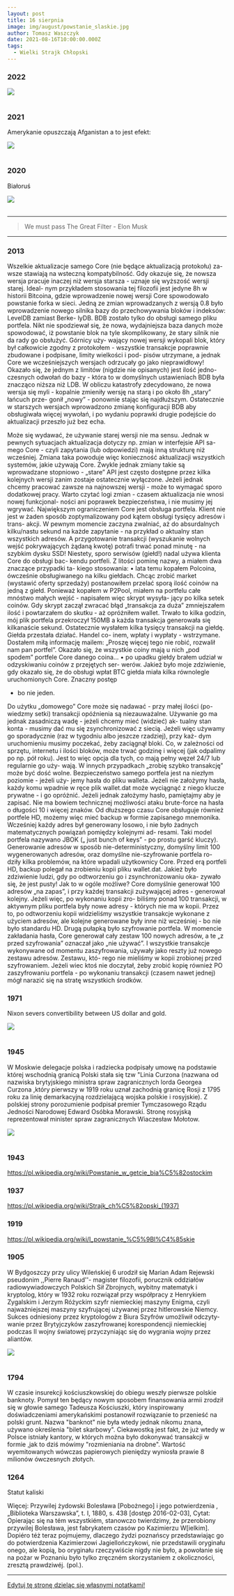 ```yaml
---
layout: post
title: 16 sierpnia
image: img/august/powstanie_slaskie.jpg
author: Tomasz Waszczyk
date: 2021-08-16T10:00:00.000Z
tags:
  - Wielki Strajk Chłopski
---
```


### 2022

<img src="./img/august/ue.jpeg"><br><br>

### 2021

Amerykanie opuszczają Afganistan a to jest efekt:

<img src="./img/august/efektdzialanamerykanskich.jpg"><br><br>

### 2020

Białoruś

<img src="./img/august/protesty-bialorus.jpeg"><br><br>

---

> We must pass The Great Filter - Elon Musk

---

### 2013

Wszelkie aktualizacje samego Core (nie będące aktualizacją protokołu) za-
wsze stawiają na wsteczną kompatybilność. Gdy okazuje się, że nowsza wersja
pracuje inaczej niż wersja starsza - uznaje się wyższość wersji starej. Ideal-
nym przykładem stosowania tej filozofii jest jedyne 8h w historii Bitcoina, gdzie
wprowadzenie nowej wersji Core spowodowało powstanie forka w sieci.
Jedną ze zmian wprowadzanych z wersją 0.8 było wprowadzenie nowego
silnika bazy do przechowywania bloków i indeksów: LevelDB zamiast Berke-
lyDB. BDB zostało tylko do obsługi samego pliku portfela. Nikt nie spodziewał
się, że nowa, wydajniejsza baza danych może spowodować, iż powstanie blok
na tyle skomplikowany, że stary silnik nie da rady go obsłużyć. Górnicy uży-
wający nowej wersji wykopali blok, który był całkowicie zgodny z protokołem -
wszystkie transakcje poprawnie zbudowane i podpisane, limity wielkości i pod-
pisów utrzymane, a jednak Core we wcześniejszych wersjach odrzucały go jako
nieprawidłowy!
Okazało się, że jednym z limitów (nigdzie nie opisanych) jest ilość jedno-
czesnych odwołań do bazy - która to w domyślnych ustawieniach BDB była
znacząco niższa niż LDB. W obliczu katastrofy zdecydowano, że nowa wersja
się myli - kopalnie zmieniły wersję na starą i po około 8h „stary” łańcuch prze-
gonił „nowy” - ponownie stając się najdłuższym.
Ostatecznie w starszych wersjach wprowadzono zmianę konfiguracji BDB
aby obsługiwała więcej wywołań, i po wydaniu poprawki drugie podejście do aktualizacji przeszło już bez echa.

<!-- https://github.com/bitcoin/bips/blob/master/bip-0050.mediawiki -->

Może się wydawać,
że używanie starej wersji nie ma sensu. Jednak
w pewnych sytuacjach aktualizacja dotyczy np. zmian w interfejsie API sa-
mego Core - czyli zapytania (lub odpowiedzi) mają inną strukturę niż wcześniej.
Zmiana taka powoduje więc konieczność aktualizacji wszystkich systemów, jakie
używają Core. Zwykle jednak zmiany takie są wprowadzane stopniowo - „stare”
API jest często dostępne przez kilka kolejnych wersji zanim zostaje ostatecznie
wyłączone. Jeżeli jednak chcemy pracować zawsze na najnowszej wersji - może
to wymagać sporo dodatkowej pracy.
Warto czytać logi zmian - czasem aktualizacja nie wnosi nowej funkcjonal-
ności ani poprawek bezpieczeństwa, i nie musimy jej wgrywać.
Największym ograniczeniem Core jest obsługa portfela. Klient nie jest
w żaden sposób zoptymalizowany pod kątem obsługi tysięcy adresów i trans-
akcji. W pewnym momencie zaczyna zwalniać, aż do absurdalnych kilku/nastu
sekund na każde zapytanie - na przykład o aktualny stan wszystkich adresów.
A przygotowanie transakcji (wyszukanie wolnych wejść pokrywających żądaną
kwotę) potrafi trwać ponad minutę - na szybkim dysku SSD!
Niestety, sporo serwisów (giełd!) nadal używa klienta Core do obsługi bac-
kendu portfeli. Z litości pominę nazwy, a miałem dwa znaczące przypadki ta-
kiego stosowania:
• lata temu kopałem Polcoina, ówcześnie obsługiwanego na kilku giełdach.
Chcąc zrobić market (wystawić oferty sprzedaży) postanowiłem przelać
sporą ilość coinów na jedną z giełd. Ponieważ kopałem w P2Pool, miałem
na portfelu całe mnóstwo małych wejść - napisałem więc skrypt wysyła-
jący po kilka setek coinów. Gdy skrypt zaczął zwracać błąd „transakcja
za duża” zmniejszałem ilość i powtarzałem do skutku - aż opróżniłem
wallet. Trwało to kilka godzin, mój plik portfela przekroczył 150MB a
każda transakcja generowała się kilkanaście sekund. Ostatecznie wysłałem
kilka tysięcy transakcji na giełdę. Giełda przestała działać. Handel co-
inem, wpłaty i wypłaty - wstrzymane. Dostałem miłą informację mailem:
„Proszę więcej tego nie robić, rozwalił nam pan portfel”. Okazało się, że
wszystkie coiny mają u nich „pod spodem” portfele Core danego coina...
• po upadku giełdy brałem udział w odzyskiwaniu coinów z przejętych ser-
werów. Jakież było moje zdziwienie, gdy okazało się, że do obsługi wpłat
BTC giełda miała kilka równolegle uruchomionych Core. Znaczny postęp
- bo nie jeden.

Do użytku „domowego”
Core może się nadawać - przy małej ilości (po-
wiedzmy setki) transakcji opóźnienia są niezauważalne.
Używanie go ma jednak zasadniczą wadę - jeżeli chcemy mieć (widzieć) ak-
tualny stan konta - musimy dać mu się zsynchronizować z siecią. Jeżeli więc
używamy go sporadycznie (raz w tygodniu albo jeszcze rzadziej), przy każ-
dym uruchomieniu musimy poczekać, żeby zaciągnął bloki. Co, w zależności
od sprzętu, internetu i ilości bloków, może trwać godzinę i więcej (jak odpalimy
po np. pół roku).
Jest to więc opcja dla tych, co mają pełny węzeł 24/7 lub regularnie go uży-
wają. W innych przypadkach „zrobię szybko transakcję” może być dość wolne.
Bezpieczeństwo samego portfela jest na niezłym poziomie - jeżeli uży-
jemy hasła do pliku walleta.
Jeżeli nie założymy hasła, każdy komu wpadnie w ręce plik wallet.dat może
wyciągnąć z niego klucze prywatne - i go opróżnić.
Jeżeli jednak założymy hasło, pamiętajmy aby je zapisać. Nie ma bowiem
technicznej możliwości ataku brute-force na hasła o długości 10 i więcej znaków.
Od dłuższego czasu Core obsługuje również portfele HD, możemy więc mieć
backup w formie zapisanego mnemonika. Wcześniej każdy adres był generowany
losowo, i nie było żadnych matematycznych powiązań pomiędzy kolejnymi ad-
resami. Taki model portfela nazywano JBOK („ just bunch of keys” - po prostu
garść kluczy). Generowanie adresów w sposób nie-deterministyczny, domyślny
limit 100 wygenerowanych adresów, oraz domyślne nie-szyfrowanie portfela ro-
dziły kilka problemów, na które wpadali użytkownicy Core.
Przed erą portfeli HD, backup polegał na zrobieniu kopii pliku wallet.dat.
Jakież było zdziwienie ludzi, gdy po odtworzeniu go i zsynchronizowaniu oka-
zywało się, że jest pusty! Jak to w ogóle możliwe?
Core domyślnie generował 100 adresów „na zapas”, i przy każdej transakcji
zużywającej adres - generował kolejny. Jeżeli więc, po wykonaniu kopii zro-
biliśmy ponad 100 transakcji, w aktywnym pliku portfela były nowe adresy -
których nie ma w kopii. Przez to, po odtworzeniu kopii widzieliśmy wszystkie
transakcje wykonane z użyciem adresów, ale kolejne generowane były inne niż
wcześniej - bo nie było standardu HD.
Drugą pułapką było szyfrowanie portfela. W momencie zakładania hasła,
Core generował cały zestaw 100 nowych adresów, a te „z przed szyfrowania”
oznaczał jako „nie używać”. I wszystkie transakcje wykonywane od momentu
zaszyfrowania, używały jako reszty już nowego zestawu adresów. Zestawu, któ-
rego nie mieliśmy w kopii zrobionej przed szyfrowaniem. Jeżeli wiec ktoś nie doczytał, żeby zrobić kopię również PO zaszyfrowaniu portfela - po wykonaniu
transakcji (czasem nawet jednej) mógł narazić się na stratę wszystkich środków.


### 1971

Nixon severs convertibility between US dollar and gold.

<img src="./img/august/goldnixon.jpeg"><br><br>

### 1945

W Moskwie delegacje polska i radziecka podpisały umowę na podstawie której wschodnią granicą Polski stała się tzw "Linia Curzona (nazwana od nazwiska brytyjskiego ministra spraw zagranicznych lorda Georgea Curzona ,który pierwszy w 1919 roku uznał zachodnią granicę Rosji z 1795 roku za linię demarkacyjną rozdzielającą wojska polskie i rosyjskie).
Z polskiej strony porozumienie podpisał premier Tymczasowego Rządu Jedności Narodowej Edward Osóbka Morawski. Stronę rosyjską reprezentował minister spraw zagranicznych Wiaczesław Mołotow.

<img src="./img/august/curzon.jpg"><br><br>

### 1943

<https://pl.wikipedia.org/wiki/Powstanie_w_getcie_bia%C5%82ostockim>

### 1937

https://pl.wikipedia.org/wiki/Strajk_ch%C5%82opski_(1937)

### 1919

<https://pl.wikipedia.org/wiki/I_powstanie_%C5%9Bl%C4%85skie>

### 1905

W Bydgoszczy przy ulicy Wileńskiej 6 urodził się Marian Adam Rejewski pseudonim ,,Pierre Ranaud''- magister filozofii, porucznik oddziałów radiowywiadowczych Polskich Sił Zbrojnych, wybitny matematyk i kryptolog, który w 1932 roku rozwiązał przy współpracy z Henrykiem Zygalskim i Jerzym Różyckim szyfr niemieckiej maszyny Enigma, czyli najważ­niej­szej maszyny szyfru­jącej używanej przez hitle­row­skie Niemcy. Sukces odniesiony przez krypto­logów z Biura Szyfrów umożliwił odczy­ty­wanie przez Brytyj­czyków zaszy­fro­wanej korespon­dencji niemiec­kiej podczas II wojny światowej przyczy­niając się do wygrania wojny przez aliantów.

<img src="./img/august/rejewski.jpg"><br><br>

### 1794

W czasie insurekcji kościuszkowskiej do obiegu weszły pierwsze polskie banknoty.
Pomysł ten będący nowym sposobem finansowania armii zrodził się w głowie samego Tadeusza Kościuszki, który inspirowany doświadczeniami amerykańskimi postanowił rozwiązanie to przenieść na polski grunt.
Nazwa "banknot" nie była wtedy jednak nikomu znana, używano określenia "bilet skarbowy". Ciekawostką jest fakt, że już wtedy w Polsce istniały kantory, w których można było dokonywać transakcji w formie ,jak to dziś mówimy "rozmieniania na drobne".
Wartość wyemitowanych wówczas papierowych pieniędzy wyniosła prawie 8 milionów ówczesnych złotych.

### 1264

Statut kaliski

Więcej: Przywilej żydowski Bolesława [Pobożnego] i jego potwierdzenia
, „Biblioteka Warszawska”, t. I, 1880, s. 438 [dostęp 2016-02-03], Cytat: Opierając się na tém wszystkiém, stanowczo twierdzimy, że przerobiony przywilej Bolesława, jest fabrykatem czasów po Kazimierzu W[ielkim]. Dopiéro téż teraz pojmujemy, dlaczego żydzi poznańscy przedstawiając go do potwierdzenia Kazimierzowi Jagiellończykowi, nie przedstawili oryginału onego, ale kopią, bo oryginału rzeczywiście nigdy nie było, a powołanie się na pożar w Poznaniu było tylko zręczném skorzystaniem z okoliczności, zresztą prawdziwéj. (pol.).

---

<a href="https://github.com/TomaszWaszczyk/historia.waszczyk.com/edit/master/src/content/august-16.md" target="_blank">Edytuj tę stronę dzieląc się własnymi notatkami!<a>
